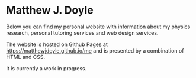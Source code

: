 # Matthew J. Doyle

Below you can find my personal website with information about my physics research, personal tutoring services and web design services. 

The website is hosted on Github Pages at <https://matthewjdoyle.github.io/me> and is presented by a combination of HTML and CSS.

It is currently a work in progress.
